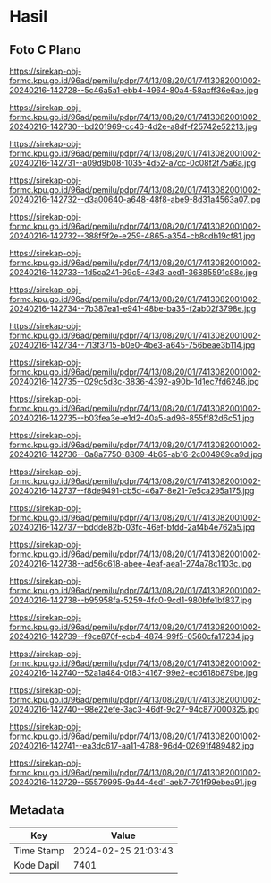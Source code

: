 # Hasil

## Foto C Plano

https://sirekap-obj-formc.kpu.go.id/96ad/pemilu/pdpr/74/13/08/20/01/7413082001002-20240216-142728--5c46a5a1-ebb4-4964-80a4-58acff36e6ae.jpg

https://sirekap-obj-formc.kpu.go.id/96ad/pemilu/pdpr/74/13/08/20/01/7413082001002-20240216-142730--bd201969-cc46-4d2e-a8df-f25742e52213.jpg

https://sirekap-obj-formc.kpu.go.id/96ad/pemilu/pdpr/74/13/08/20/01/7413082001002-20240216-142731--a09d9b08-1035-4d52-a7cc-0c08f2f75a6a.jpg

https://sirekap-obj-formc.kpu.go.id/96ad/pemilu/pdpr/74/13/08/20/01/7413082001002-20240216-142732--d3a00640-a648-48f8-abe9-8d31a4563a07.jpg

https://sirekap-obj-formc.kpu.go.id/96ad/pemilu/pdpr/74/13/08/20/01/7413082001002-20240216-142732--388f5f2e-e259-4865-a354-cb8cdb19cf81.jpg

https://sirekap-obj-formc.kpu.go.id/96ad/pemilu/pdpr/74/13/08/20/01/7413082001002-20240216-142733--1d5ca241-99c5-43d3-aed1-36885591c88c.jpg

https://sirekap-obj-formc.kpu.go.id/96ad/pemilu/pdpr/74/13/08/20/01/7413082001002-20240216-142734--7b387ea1-e941-48be-ba35-f2ab02f3798e.jpg

https://sirekap-obj-formc.kpu.go.id/96ad/pemilu/pdpr/74/13/08/20/01/7413082001002-20240216-142734--713f3715-b0e0-4be3-a645-756beae3b114.jpg

https://sirekap-obj-formc.kpu.go.id/96ad/pemilu/pdpr/74/13/08/20/01/7413082001002-20240216-142735--029c5d3c-3836-4392-a90b-1d1ec7fd6246.jpg

https://sirekap-obj-formc.kpu.go.id/96ad/pemilu/pdpr/74/13/08/20/01/7413082001002-20240216-142735--b03fea3e-e1d2-40a5-ad96-855ff82d6c51.jpg

https://sirekap-obj-formc.kpu.go.id/96ad/pemilu/pdpr/74/13/08/20/01/7413082001002-20240216-142736--0a8a7750-8809-4b65-ab16-2c004969ca9d.jpg

https://sirekap-obj-formc.kpu.go.id/96ad/pemilu/pdpr/74/13/08/20/01/7413082001002-20240216-142737--f8de9491-cb5d-46a7-8e21-7e5ca295a175.jpg

https://sirekap-obj-formc.kpu.go.id/96ad/pemilu/pdpr/74/13/08/20/01/7413082001002-20240216-142737--bddde82b-03fc-46ef-bfdd-2af4b4e762a5.jpg

https://sirekap-obj-formc.kpu.go.id/96ad/pemilu/pdpr/74/13/08/20/01/7413082001002-20240216-142738--ad56c618-abee-4eaf-aea1-274a78c1103c.jpg

https://sirekap-obj-formc.kpu.go.id/96ad/pemilu/pdpr/74/13/08/20/01/7413082001002-20240216-142738--b95958fa-5259-4fc0-9cd1-980bfe1bf837.jpg

https://sirekap-obj-formc.kpu.go.id/96ad/pemilu/pdpr/74/13/08/20/01/7413082001002-20240216-142739--f9ce870f-ecb4-4874-99f5-0560cfa17234.jpg

https://sirekap-obj-formc.kpu.go.id/96ad/pemilu/pdpr/74/13/08/20/01/7413082001002-20240216-142740--52a1a484-0f83-4167-99e2-ecd618b879be.jpg

https://sirekap-obj-formc.kpu.go.id/96ad/pemilu/pdpr/74/13/08/20/01/7413082001002-20240216-142740--98e22efe-3ac3-46df-9c27-94c877000325.jpg

https://sirekap-obj-formc.kpu.go.id/96ad/pemilu/pdpr/74/13/08/20/01/7413082001002-20240216-142741--ea3dc617-aa11-4788-96d4-02691f489482.jpg

https://sirekap-obj-formc.kpu.go.id/96ad/pemilu/pdpr/74/13/08/20/01/7413082001002-20240216-142729--55579995-9a44-4ed1-aeb7-791f99ebea91.jpg


## Metadata

| Key        | Value               |
| ---------- | ------------------- |
| Time Stamp | 2024-02-25 21:03:43 |
| Kode Dapil | 7401                |



